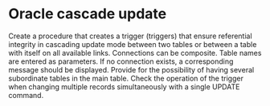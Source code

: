 # Oracle cascade update

Create a procedure that creates a trigger (triggers) that ensure referential integrity in cascading update mode between two tables or between a table with itself on all available links. Connections can be composite. Table names are entered as parameters. If no connection exists, a corresponding message should be displayed. Provide for the possibility of having several subordinate tables in the main table. Check the operation of the trigger when changing multiple records simultaneously with a single UPDATE command.